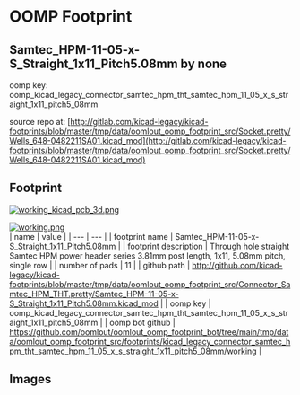 # OOMP Footprint  
## Samtec_HPM-11-05-x-S_Straight_1x11_Pitch5.08mm  by none  
  
oomp key: oomp_kicad_legacy_connector_samtec_hpm_tht_samtec_hpm_11_05_x_s_straight_1x11_pitch5_08mm  
  
source repo at: [http://gitlab.com/kicad-legacy/kicad-footprints/blob/master/tmp/data/oomlout_oomp_footprint_src/Socket.pretty/Wells_648-0482211SA01.kicad_mod](http://gitlab.com/kicad-legacy/kicad-footprints/blob/master/tmp/data/oomlout_oomp_footprint_src/Socket.pretty/Wells_648-0482211SA01.kicad_mod)  
## Footprint  
  
[![working_kicad_pcb_3d.png](working_kicad_pcb_3d_600.png)](working_kicad_pcb_3d.png)  
  
[![working.png](working_600.png)](working.png)  
| name | value | 
| --- | --- | 
| footprint name | Samtec_HPM-11-05-x-S_Straight_1x11_Pitch5.08mm | 
| footprint description | Through hole straight Samtec HPM power header series 3.81mm post length, 1x11, 5.08mm pitch, single row | 
| number of pads | 11 | 
| github path | http://github.com/kicad-legacy/kicad-footprints/blob/master/tmp/data/oomlout_oomp_footprint_src/Connector_Samtec_HPM_THT.pretty/Samtec_HPM-11-05-x-S_Straight_1x11_Pitch5.08mm.kicad_mod | 
| oomp key | oomp_kicad_legacy_connector_samtec_hpm_tht_samtec_hpm_11_05_x_s_straight_1x11_pitch5_08mm | 
| oomp bot github | https://github.com/oomlout/oomlout_oomp_footprint_bot/tree/main/tmp/data/oomlout_oomp_footprint_src/footprints/kicad_legacy_connector_samtec_hpm_tht_samtec_hpm_11_05_x_s_straight_1x11_pitch5_08mm/working | 
## Images  
